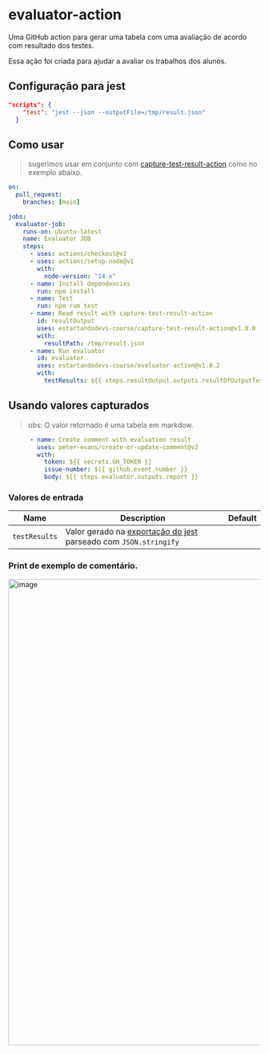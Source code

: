 # evaluator-action

Uma GitHub action para gerar uma tabela com uma avaliação de acordo com resultado dos testes.

Essa ação foi criada para ajudar a avaliar os trabalhos dos alunos.

## Configuração para jest

```json
"scripts": {
    "test": "jest --json --outputFile=/tmp/result.json"
  }
```

## Como usar

>sugerimos usar em conjunto com [capture-test-result-action](https://github.com/estartandodevs-course/capture-test-result-action) como no exemplo abaixo.

```yml
on:
  pull_request:
    branches: [main]

jobs:
  evaluator-job:
    runs-on: ubuntu-latest
    name: Evaluator JOB
    steps:
      - uses: actions/checkout@v2
      - uses: actions/setup-node@v1
        with:
          node-version: "14.x"
      - name: Install dependencies
        run: npm install
      - name: Test
        run: npm rum test
      - name: Read result with capture-test-result-action
        id: resultOutput
        uses: estartandodevs-course/capture-test-result-action@v1.0.0
        with:
          resultPath: /tmp/result.json
      - name: Run evaluator
        id: evaluator
        uses: estartandodevs-course/evaluator-action@v1.0.2
        with:
          testResults: ${{ steps.resultOutput.outputs.resultOfOutputTests }}

```

## Usando valores capturados
>obs: O valor retornado é uma tabela em markdow.

```yml
      - name: Create comment with evaluation result
        uses: peter-evans/create-or-update-comment@v2
        with:
          token: ${{ secrets.GH_TOKEN }}
          issue-number: ${{ github.event.number }}
          body: ${{ steps.evaluator.outputs.report }}

```

### Valores de entrada

| Name | Description | Default |
| --- | --- | --- |
| `testResults` | Valor gerado na [exportação do jest](https://jestjs.io/pt-BR/docs/configuration#testresultsprocessor-string) parseado com `JSON.stringify` |  |

### Print de exemplo de comentário.
<img width="930" alt="image" src="https://user-images.githubusercontent.com/34426836/166235131-55af6143-63d3-438d-985c-827c2d44e973.png">

